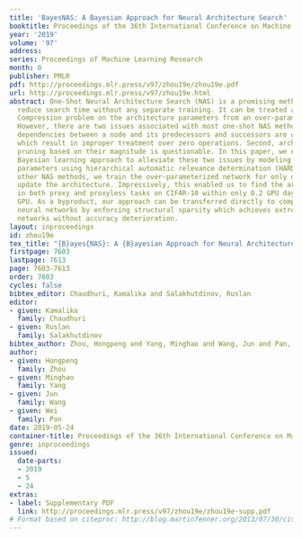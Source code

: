```yaml
---
title: 'BayesNAS: A Bayesian Approach for Neural Architecture Search'
booktitle: Proceedings of the 36th International Conference on Machine Learning
year: '2019'
volume: '97'
address: 
series: Proceedings of Machine Learning Research
month: 0
publisher: PMLR
pdf: http://proceedings.mlr.press/v97/zhou19e/zhou19e.pdf
url: http://proceedings.mlr.press/v97/zhou19e.html
abstract: One-Shot Neural Architecture Search (NAS) is a promising method to significantly
  reduce search time without any separate training. It can be treated as a Network
  Compression problem on the architecture parameters from an over-parameterized network.
  However, there are two issues associated with most one-shot NAS methods. First,
  dependencies between a node and its predecessors and successors are often disregarded
  which result in improper treatment over zero operations. Second, architecture parameters
  pruning based on their magnitude is questionable. In this paper, we employ the classic
  Bayesian learning approach to alleviate these two issues by modeling architecture
  parameters using hierarchical automatic relevance determination (HARD) priors. Unlike
  other NAS methods, we train the over-parameterized network for only one epoch then
  update the architecture. Impressively, this enabled us to find the architecture
  in both proxy and proxyless tasks on CIFAR-10 within only 0.2 GPU days using a single
  GPU. As a byproduct, our approach can be transferred directly to compress convolutional
  neural networks by enforcing structural sparsity which achieves extremely sparse
  networks without accuracy deterioration.
layout: inproceedings
id: zhou19e
tex_title: "{B}ayes{NAS}: A {B}ayesian Approach for Neural Architecture Search"
firstpage: 7603
lastpage: 7613
page: 7603-7613
order: 7603
cycles: false
bibtex_editor: Chaudhuri, Kamalika and Salakhutdinov, Ruslan
editor:
- given: Kamalika
  family: Chaudhuri
- given: Ruslan
  family: Salakhutdinov
bibtex_author: Zhou, Hongpeng and Yang, Minghao and Wang, Jun and Pan, Wei
author:
- given: Hongpeng
  family: Zhou
- given: Minghao
  family: Yang
- given: Jun
  family: Wang
- given: Wei
  family: Pan
date: 2019-05-24
container-title: Proceedings of the 36th International Conference on Machine Learning
genre: inproceedings
issued:
  date-parts:
  - 2019
  - 5
  - 24
extras:
- label: Supplementary PDF
  link: http://proceedings.mlr.press/v97/zhou19e/zhou19e-supp.pdf
# Format based on citeproc: http://blog.martinfenner.org/2013/07/30/citeproc-yaml-for-bibliographies/
---
```

